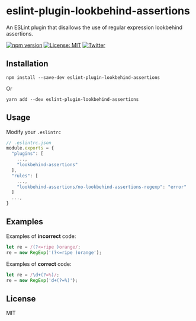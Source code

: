 # eslint-plugin-lookbehind-assertions

An ESLint plugin that disallows the use of regular expression lookbehind assertions.

[![npm version](https://img.shields.io/npm/v/eslint-plugin-lookbehind-assertions.svg)](https://www.npmjs.com/package/eslint-plugin-lookbehind-assertions)
[![License: MIT](https://img.shields.io/badge/License-MIT-yellow.svg)](https://opensource.org/licenses/MIT)
[![Twitter](https://img.shields.io/twitter/follow/l08084?style=social)](https://twitter.com/l08084)

## Installation

```
npm install --save-dev eslint-plugin-lookbehind-assertions
```

Or

```
yarn add --dev eslint-plugin-lookbehind-assertions
```

## Usage

Modify your `.eslintrc`

```js
// .eslintrc.json
module.exports = {
  "plugins": [
    ...,
    "lookbehind-assertions"
  ],
  "rules": [
    ...,
    "lookbehind-assertions/no-lookbehind-assertions-regexp": "error"
  ]
  ...,
}
```

## Examples

Examples of **incorrect** code:

```ts
let re = /(?<=ripe )orange/;
re = new RegExp('(?<=ripe )orange');
```

Examples of **correct** code:

```ts
let re = /\d+(?=%)/;
re = new RegExp('d+(?=%)');
```

## License

MIT
